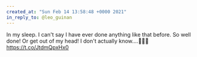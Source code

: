 ```yaml
---
created_at: "Sun Feb 14 13:58:48 +0000 2021"
in_reply_to: @leo_guinan
---
```


In my sleep. I can't say I have ever done anything like that before. So well done! Or get out of my head! I don't actually know....🤣😂🤣 https://t.co/JtdmQpxHx0